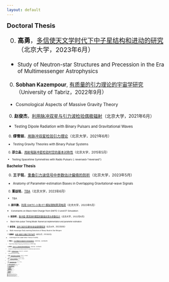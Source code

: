 ```yaml
---
layout: default
---
```


<style>
table {
  font-family: arial, sans-serif;
  border-collapse: collapse;
  width: 100%;
}

td, th {
  border: 1px solid #dddddd;
  text-align: left;
  padding: 8px;
}

tr:nth-child(odd) {
  background-color: #dddddd;
}
</style>

<big><big> **Doctoral Thesis**

0. **高勇**，[多信使天文学时代下中子星结构和进动的研究](theses/GaoYong.pdf)（北京大学，2023年6月）
  - <small> Study of Neutron-star Structures and Precession in the Era of Multimessenger Astrophysics
0. **Sobhan Kazempour**, [有质量的引力理论的宇宙学研究](theses/Sobhan_Kazempour.pdf)（University of Tabriz，2022年9月）
  - <small> Cosmological Aspects of Massive Gravity Theory
0. **赵俊杰**，[利用脉冲双星与引力波检验偶极辐射](theses/ZhaoJunjie.pdf)（北京大学，2021年6月）
  - <small> Testing Dipole Radiation with Binary Pulsars and Gravitational Waves
0. **缪雪丽**，[用脉冲双星检验引力理论](theses/MiaoXueli.pdf)（北京大学，2021年6月）
  - <small> Testing Gravity Theories with Binary Pulsar Systems
0. **邵立晶**，[用射电脉冲星检验时空的基本对称性](theses/phd_thesis.pdf)（北京大学，2015年5月）
  - <small>Testing Spacetime Symmetries with Radio Pulsars
{: reversed="reversed"}

<big><big> **Bachelor Thesis**

0. **王子铭**，[重叠引力波信号中参数估计偏倚的剖析](theses/WangZiming.pdf)（北京大学，2023年5月）
  - <small>Anatomy of Parameter-estimation Biases in Overlapping Gravitational-wave Signals
0. **董益铭**，[TBA](theses/DongYiming.pdf)（北京大学，2023年6月）
  - <small>TBA
0. **顾华鹏**，[利用 GWTC-3 和 ET 模拟限制黑洞电荷](theses/GuHuapeng.pdf)（北京大学，2023年5月）
  - <small>Constraints on Black Hole Charge from GWTC-3 and ET Simulation
0. **胡泽昕**，[脉冲星-黑洞测时模型的数值实现与参数估计](theses/HuZexin.pdf)（北京大学，2022年6月）
  - <small>Black Hole-pulsar Timing Model: Numerical implementation and parameter estimation
0. **康亚城**，[双中子星并合事件的多信使预警探测](theses/KangYacheng.pdf)（北京大学，2022年6月）
  - <small>Multi-messenger Early-warning Detections of Binary Neutron Star Mergers
0. **姬佩祥**，[标量-张量引力理论下的宇宙学](theses/JiPeixiang.pdf)（南开大学，2022年5月）
  - <small>Cosmology in the Scalar-tensor Theory of Gravity
0. **李春江**，[FAST数据中射电频率干扰的来源研究](theses/LiChunjiang.pdf)（北京大学，2021年6月）
  - <small>Track Down Radio Frequency Interference in FAST Data
0. **邱令倩**，[适用于引力波探测的神经网络模型探究](theses/QiuLingqian.pdf)（北京大学，2021年6月）
  - <small>Research on Suitable Neural Network Models  for Gravitational Wave Detection
0. **邓景元**，[脉冲星的受迫进动](theses/DengJingyuan.pdf)（北京大学，2021年6月）
  - <small>The Forced Precession of Pulsars
0. **王惠美**，[各向异性压强下中子星的结构](theses/WangHuimei.pdf)（北京大学，2021年6月）
  - <small>The Structure of Neutron Stars with Anisotropic Pressure
0. **郭明浩**，[标量张量引力理论的数值研究](theses/GuoMinghao.pdf)（北京大学，2021年6月）
  - <small>A Numerical Study of Scalar-tensor Gravity Theory
0. **赵鑫淼**，[利用脉冲星检验Sgr A$^\ast$黑洞时空](theses/ZhaoXinmiao.pdf)（北京大学，2021年5月）
  - <small>Test the Spacetime of Sgr A$^\ast$ with Pulsars
0. **陶昱**，[数值相对论引力波波形的初步研究](theses/TaoYu.pdf)（北京大学，2020年5月）
  - <small>Brief Studies on Gravitational Waveform of Numerical Relativity
0. **夏鹤明**，[深度学习在引力波数据处理中的应用](theses/XiaHeming.pdf)（北京大学，2020年6月）
  - <small>Deep Learning in Gravitational Wave Data Processing
  <!-- - <small>**Publication**: 
  [Xia+PRD'21](https://journals.aps.org/prd/abstract/10.1103/PhysRevD.103.024040) -->
0. **李汶隆**，[空间引力波天体物理学](theses/LiWenlong.pdf)（北京大学，2019年6月）
  - <small>Astrophysics from Space-based Gravitational Wave Detectors
0. **孙忠鹏**，[利用中子星限制暗物质性质](theses/SunZhongpeng.pdf)（北京大学，2019年5月）
  - <small>Constraining Dark Matter Properties with Neutron Stars 
0. **邵立晶**，[量子引力唯象学与洛伦兹破坏的天体物理检验](theses/bachelor_thesis.pdf)（北京大学，2010年6月）
  - <small>Quantum Gravity Phenomenology and Astrophysical Tests on Lorentz Violation
{: reversed="reversed"}


<big><big> **Postdoctoral Report**

0. **徐睿**，[替代引力理论中的致密天体](theses/XuRui2.pdf)（北京大学，2023年3月）
  - <small> Compact Objects in Alternative Theories of Gravity
0. **徐睿**，[中子星在引力替代理论中的结构](theses/XuRui.pdf)（北京大学，2021年4月）
  - <small> Neutron Star Structure in Alternative Gravitational Theories
{: reversed="reversed"}



<big><big> **Undergraduate Student Research Study**

0. **张喆戬**，Testing Equivalence Principle with Pulsar Timing（北京大学，2022年10月）
0. **董益铭**，Constraining Yukawa Gravity with Pulsars around Sgr A$^\ast$（北京大学，2022年10月）
0. **祁昊洋**，Constraining Ultralight Dark Matters with Pulsar Timing（北京大学，2022年10月）
0. **王子铭**，Testing Spacetime Symmetries with Gravitational Waves（北京大学，2022年10月）
0. **康亚城**，Exoplanets with Space-based Gravitational-wave Detectors（北京大学，2021年11月）
0. **胡泽昕**，Neutron Star Structures in Scalar-tensor Gravity（北京大学，2021年11月）
0. **王惠美**，Bounding the Photon Mass with Fast Radio Bursts（北京大学，2020年11月）
0. **王弋尘**，Constraining Dark-matter Particles with Neutron Stars（北京大学，2020年11月）
0. **安子訸**，Fisher Matrix in Gravitational-wave Data Analysis（北京大学，2020年11月）
{: reversed="reversed"}



<script type="text/x-mathjax-config">
  MathJax.Hub.Config({
    tex2jax: {
      inlineMath: [ ['$','$'] ],
      processEscapes: true
    }
  });
</script>
<script type="text/javascript" src="https://cdn.mathjax.org/mathjax/latest/MathJax.js?config=TeX-AMS-MML_HTMLorMML">
</script>
